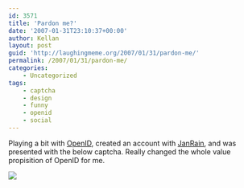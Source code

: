 ```yaml
---
id: 3571
title: 'Pardon me?'
date: '2007-01-31T23:10:37+00:00'
author: Kellan
layout: post
guid: 'http://laughingmeme.org/2007/01/31/pardon-me/'
permalink: /2007/01/31/pardon-me/
categories:
    - Uncategorized
tags:
    - captcha
    - design
    - funny
    - openid
    - social
---
```


Playing a bit with [OpenID](http://openid.net/), created an account with [JanRain](http://janrain.com/), and was presented with the below captcha. Really changed the whole value propisition of OpenID for me.

![](http://laughingmeme.org/img/myopenid_captcha.png)